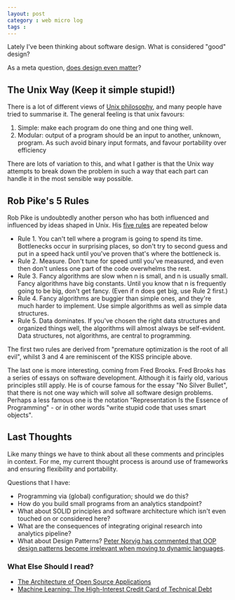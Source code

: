 ```yaml
---
layout: post
category : web micro log
tags :
---
```


Lately I've been thinking about software design. What is considered "good" design? 

As a meta question, [does design even matter](http://www.posteriorscience.net/?p=206)? 

The Unix Way (Keep it simple stupid!)
-------------------------------------

There is a lot of different views of [Unix philosophy](https://en.wikipedia.org/wiki/Unix_philosophy), and many people have tried to summarise it. The general feeling is that unix favours:

1.  Simple: make each program do one thing and one thing well. 
2.  Modular: output of a program should be an input to another, unknown, program. As such avoid binary input formats, and favour portability over efficiency

There are lots of variation to this, and what I gather is that the Unix way attempts to break down the problem in such a way that each part can handle it in the most sensible way possible. 

Rob Pike's 5 Rules
----------------------

Rob Pike is undoubtedly another person who has both influenced and influenced by ideas shaped in Unix. His [five rules](http://users.ece.utexas.edu/~adnan/pike.html) are repeated below

*  Rule 1. You can't tell where a program is going to spend its time. Bottlenecks occur in surprising places, so don't try to second guess and put in a speed hack until you've proven that's where the bottleneck is.  
*  Rule 2. Measure. Don't tune for speed until you've measured, and even then don't unless one part of the code overwhelms the rest.  
*  Rule 3. Fancy algorithms are slow when n is small, and n is usually small. Fancy algorithms have big constants. Until you know that n is frequently going to be big, don't get fancy. (Even if n does get big, use Rule 2 first.)  
*  Rule 4. Fancy algorithms are buggier than simple ones, and they're much harder to implement. Use simple algorithms as well as simple data structures.  
*  Rule 5. Data dominates. If you've chosen the right data structures and organized things well, the algorithms will almost always be self-evident. Data structures, not algorithms, are central to programming.  

The first two rules are derived from "premature optimization is the root of all evil", whilst 3 and 4 are reminiscent of the KISS principle above. 

The last one is more interesting, coming from Fred Brooks. Fred Brooks has a series of essays on software development. Although it is fairly old, various principles still apply. He is of course famous for the essay "No Silver Bullet", that there is not one way which will solve all software design problems. Perhaps a less famous one is the notation "Representation Is the Essence of Programming" - or in other words "write stupid code that uses smart objects". 

Last Thoughts
-------------

Like many things we have to think about all these comments and principles in context. For me, my current thought process is around use of frameworks and ensuring flexibility and portability. 

Questions that I have:

*  Programming via (global) configuration; should we do this?  
*  How do you build small programs from an analytics standpoint?  
*  What about SOLID principles and software architecture which isn't even touched on or considered here?
*  What are the consequences of integrating original research into analytics pipeline? 
*  What about Design Patterns? [Peter Norvig has commented that OOP design patterns become irrelevant when moving to dynamic languages](http://norvig.com/design-patterns/). 

### What Else Should I read?

*  [The Architecture of Open Source Applications](http://www.aosabook.org/en/)  
*  [Machine Learning: The High-Interest Credit Card of Technical Debt](https://research.google.com/pubs/pub43146.html)

